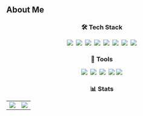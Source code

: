 ## About Me

<div align="center">

### 🛠 Tech Stack

<img src="https://img.shields.io/badge/HTML5-%23E34F26.svg?style=for-the-badge&logo=html5&logoColor=white" />&nbsp;
<img src="https://img.shields.io/badge/CSS3-%231572B6.svg?style=for-the-badge&logo=css3&logoColor=white" />&nbsp;
<img src="https://img.shields.io/badge/JAVASCRIPT-%23F7DF1E.svg?style=for-the-badge&logo=javascript&logoColor=black" />&nbsp;
<img src="https://img.shields.io/badge/React-%2361DAFB.svg?style=for-the-badge&logo=react&logoColor=black" />&nbsp;
<img src="https://img.shields.io/badge/TypeScript-%23007ACC.svg?style=for-the-badge&logo=typescript&logoColor=white" />&nbsp;
<img src="https://img.shields.io/badge/Next.js-%23000000.svg?style=for-the-badge&logo=Next.js&logoColor=white" />&nbsp;
<img src="https://img.shields.io/badge/Tailwind%20CSS-06B6D4?style=for-the-badge&logo=tailwind-css&logoColor=white" />&nbsp;
<img src="https://img.shields.io/badge/-React%20Query-FF4154?style=for-the-badge&logo=react%20query&logoColor=white" />

### 🔧 Tools

<img src="https://img.shields.io/badge/VSCode-0078D4.svg?style=for-the-badge&logo=visual-studio-code&logoColor=white" />&nbsp;
<img src="https://img.shields.io/badge/Git-F05032.svg?style=for-the-badge&logo=git&logoColor=white" />&nbsp;
<img src="https://img.shields.io/badge/GitHub-%23121011.svg?style=for-the-badge&logo=github&logoColor=white" />&nbsp;
<img src="https://img.shields.io/badge/Figma-F24E1E.svg?style=for-the-badge&logo=figma&logoColor=white" />
<img src="https://img.shields.io/badge/Notion-000000?style=for-the-badge&logo=notion&logoColor=white" />

### 📊 Stats

<div align="center">
  <table style="border: none;">
    <tr>
      <td style="border: none;">
        <img src="https://github-readme-stats.vercel.app/api?username=JEON-SEUNGBHIN&show_icons=true&theme=radical" />
      </td>
      <td style="border: none;">
        <img src="https://github-readme-stats.vercel.app/api/top-langs/?username=JEON-SEUNGBHIN&layout=compact&theme=radical" />
      </td>
    </tr>
  </table>
</div>


</div>

